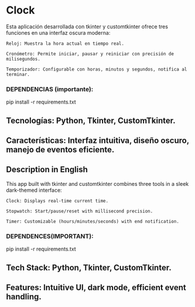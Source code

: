 # Clock

Esta aplicación desarrollada con tkinter y customtkinter ofrece tres funciones en una interfaz oscura moderna:

    Reloj: Muestra la hora actual en tiempo real.

    Cronómetro: Permite iniciar, pausar y reiniciar con precisión de milisegundos.

    Temporizador: Configurable con horas, minutos y segundos, notifica al terminar.


### DEPENDENCIAS (importante): 

pip install -r requirements.txt 

## Tecnologías: Python, Tkinter, CustomTkinter.
## Características: Interfaz intuitiva, diseño oscuro, manejo de eventos eficiente.

## Description in English

This app built with tkinter and customtkinter combines three tools in a sleek dark-themed interface:

    Clock: Displays real-time current time.

    Stopwatch: Start/pause/reset with millisecond precision.

    Timer: Customizable (hours/minutes/seconds) with end notification.

### DEPENDENCES(IMPORTANT):

pip install -r requirements.txt 

## Tech Stack: Python, Tkinter, CustomTkinter.
## Features: Intuitive UI, dark mode, efficient event handling.
